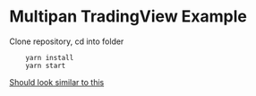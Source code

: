# Multipan TradingView Example
Clone repository, cd into folder
```
    yarn install
    yarn start
```

[Should look similar to this](https://jsfiddle.net/adrianntf/6qea5ytv/)